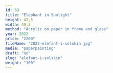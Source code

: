 ```yaml
---
id: 69
title: "Elephant in Sunlight"
height: 42,5
width: 49,5
method: "Acrylic on paper in frame and glass"
year: 2022
price: "2200"
fileName: "2022-elefant-i-solskin.jpg"
medie: "paperpainting"
draft: "no"
slug: "elefant-i-solskin"
weight: "100"
---
```

